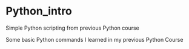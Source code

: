 # Python_intro
Simple Python scripting from previous Python course


Some basic Python commands I learned in my previous Python Course
